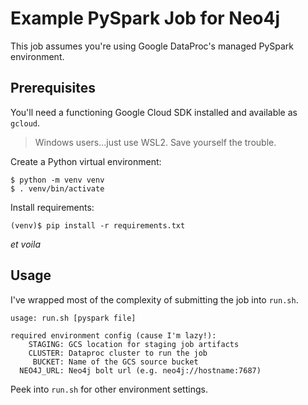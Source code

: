 # Example PySpark Job for Neo4j

This job assumes you're using Google DataProc's managed PySpark environment.

## Prerequisites

You'll need a functioning Google Cloud SDK installed and available as `gcloud`.

> Windows users...just use WSL2. Save yourself the trouble.

Create a Python virtual environment:

```
$ python -m venv venv
$ . venv/bin/activate
```

Install requirements:

```
(venv)$ pip install -r requirements.txt
```

_et voila_

## Usage

I've wrapped most of the complexity of submitting the job into `run.sh`.

```
usage: run.sh [pyspark file]

required environment config (cause I'm lazy!):
    STAGING: GCS location for staging job artifacts
    CLUSTER: Dataproc cluster to run the job
     BUCKET: Name of the GCS source bucket
  NEO4J_URL: Neo4j bolt url (e.g. neo4j://hostname:7687)
```

Peek into `run.sh` for other environment settings.
